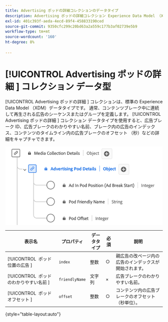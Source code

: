 ```yaml
---
title: Advertising ポッドの詳細コレクションのデータタイプ
description: Advertising ポッドの詳細コレクション Experience Data Model （XDM）データタイプについて説明します。
exl-id: 401c393f-aeda-4ecd-89f4-458833190ced
source-git-commit: 9350cfc299c20bd63a2a559c177b3af02739e5b9
workflow-type: tm+mt
source-wordcount: '160'
ht-degree: 8%

---
```


# [!UICONTROL Advertising ポッドの詳細 &#x200B;] コレクション データ型

[!UICONTROL Advertising ポッドの詳細 &#x200B;] コレクションは、標準の Experience Data Model （XDM）データタイプです。 通常、コンテンツブレーク中に連続して再生される広告のシーケンスまたはグループを定義します。 [!UICONTROL Advertising ポッドの詳細 &#x200B;] コレクション データタイプを使用すると、広告ブレーク ID、広告ブレークのわかりやすい名前、ブレーク内の広告のインデックス、コンテンツのタイムライン内の広告ブレークのオフセット （秒）などの詳細をキャプチャできます。

![Advertising Pod Details Information Collection データタイプの図。](../images/data-types/advertising-pod-details-collection.png)

| 表示名 | プロパティ | データタイプ | 必須 | 説明 |
|-----------------------------------------|-----------------|-----------|----------|---------------------------------------------------------|
| [!UICONTROL &#x200B; ポッド位置の広告 &#x200B;] | `index` | 整数 | ○ | 親広告の改ページ内の広告のインデックスが開始されます。 |
| [!UICONTROL &#x200B; ポッドのわかりやすい名前 &#x200B;] | `friendlyName` | 文字列 | × | 広告ブレークのわかりやすい名前。 |
| [!UICONTROL &#x200B; ポッド オフセット &#x200B;] | `offset` | 整数 | ○ | コンテンツ内の広告ブレークのオフセット （秒単位）。 |

{style="table-layout:auto"}
